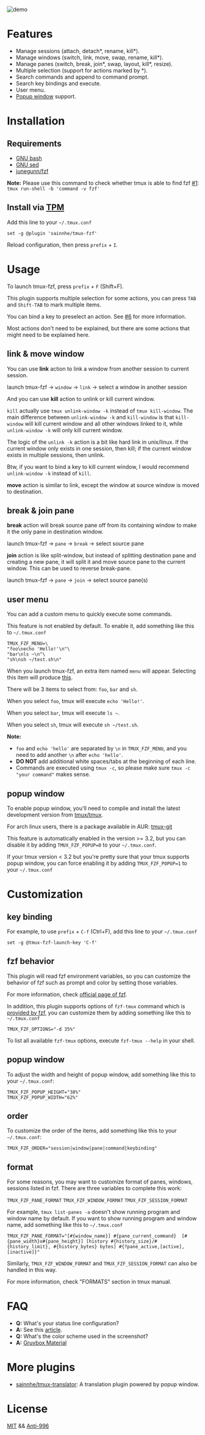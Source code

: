 ![demo](https://gitlab.com/sainnhe/img/-/raw/master/tmux-fzf.gif)

# Features

- Manage sessions (attach, detach*, rename, kill*).
- Manage windows (switch, link, move, swap, rename, kill*).
- Manage panes (switch, break, join*, swap, layout, kill*, resize).
- Multiple selection (support for actions marked by *).
- Search commands and append to command prompt.
- Search key bindings and execute.
- User menu.
- [Popup window](https://github.com/tmux/tmux/issues/1842) support.

# Installation

## Requirements

- [GNU bash](https://www.gnu.org/software/bash/)
- [GNU sed](https://www.gnu.org/software/sed/)
- [junegunn/fzf](https://github.com/junegunn/fzf/)

**Note:** Please use this command to check whether tmux is able to find fzf [#1](https://github.com/sainnhe/tmux-fzf/issues/1): `tmux run-shell -b 'command -v fzf'`

## Install via [TPM](https://github.com/tmux-plugins/tpm/)

Add this line to your `~/.tmux.conf`

```tmux
set -g @plugin 'sainnhe/tmux-fzf'
```

Reload configuration, then press `prefix` + `I`.

# Usage

To launch tmux-fzf, press `prefix` + `F` (Shift+F).

This plugin supports multiple selection for some actions, you can press `TAB` and `Shift-TAB` to mark multiple items.

You can bind a key to preselect an action. See [#6](https://github.com/sainnhe/tmux-fzf/issues/6) for more information.

Most actions don't need to be explained, but there are some actions that might need to be explained here.

## link & move window

You can use **link** action to link a window from another session to current session.

launch tmux-fzf -> `window` -> `link` -> select a window in another session

And you can use **kill** action to unlink or kill current window.

`kill` actually use `tmux unlink-window -k` instead of `tmux kill-window`. The main difference between `unlink-window -k` and `kill-window` is that `kill-window` will kill current window and all other windows linked to it, while `unlink-window -k` will only kill current window.

The logic of the `unlink -k` action is a bit like hard link in unix/linux. If the current window only exists in one session, then kill; if the current window exists in multiple sessions, then unlink.

Btw, if you want to bind a key to kill current window, I would recommend `unlink-window -k` instead of `kill`.

**move** action is similar to link, except the window at source window is moved to destination.

## break & join pane

**break** action will break source pane off from its containing window to make it the only pane in destination window.

launch tmux-fzf -> `pane` -> `break` -> select source pane

**join** action is like split-window, but instead of splitting destination pane and creating a new pane, it will split it and move source pane to the current window. This can be used to reverse break-pane.

launch tmux-fzf -> `pane` -> `join` -> select source pane(s)

## user menu

You can add a custom menu to quickly execute some commands.

This feature is not enabled by default. To enable it, add something like this to `~/.tmux.conf`

```shell
TMUX_FZF_MENU=\
"foo\necho 'Hello!'\n"\
"bar\nls ~\n"\
"sh\nsh ~/test.sh\n"
```

When you launch tmux-fzf, an extra item named `menu` will appear. Selecting this item will produce [this](https://user-images.githubusercontent.com/37491630/66251156-71836000-e73c-11e9-809d-e865651f8d7d.png).

There will be 3 items to select from: `foo`, `bar` and `sh`.

When you select `foo`, tmux will execute `echo 'Hello!'`.

When you select `bar`, tmux will execute `ls ~`.

When you select `sh`, tmux will execute `sh ~/test.sh`.

**Note:**

- `foo` and `echo 'hello'` are separated by `\n` in `TMUX_FZF_MENU`, and you need to add another `\n` after `echo 'hello'`.
- **DO NOT** add additional white spaces/tabs at the beginning of each line.
- Commands are executed using `tmux -c`, so please make sure `tmux -c "your command"` makes sense.

## popup window

To enable popup window, you'll need to compile and install the latest development version from [tmux/tmux](https://github.com/tmux/tmux).

For arch linux users, there is a package available in AUR: [tmux-git](https://aur.archlinux.org/packages/tmux-git)

This feature is automatically enabled in the version >= 3.2, but you can disable it by adding `TMUX_FZF_POPUP=0` to your `~/.tmux.conf`.

If your tmux version < 3.2 but you're pretty sure that your tmux supports popup window, you can force enabling it by adding `TMUX_FZF_POPUP=1` to your `~/.tmux.conf`

# Customization

## key binding

For example, to use `prefix` + `C-f` (Ctrl+F), add this line to your `~/.tmux.conf`

```tmux
set -g @tmux-fzf-launch-key 'C-f'
```

## fzf behavior

This plugin will read fzf environment variables, so you can customize the behavior of fzf such as prompt and color by setting those variables.

For more information, check [official page of fzf](https://github.com/junegunn/fzf/#environment-variables).

In addition, this plugin supports options of `fzf-tmux` command which is [provided by fzf](https://github.com/junegunn/fzf#fzf-tmux-script), you can customize them by adding something like this to `~/.tmux.conf`

```tmux
TMUX_FZF_OPTIONS="-d 35%"
```

To list all available `fzf-tmux` options, execute `fzf-tmux --help` in your shell.

## popup window

To adjust the width and height of popup window, add something like this to your `~/.tmux.conf`:

```shell
TMUX_FZF_POPUP_HEIGHT="38%"
TMUX_FZF_POPUP_WIDTH="62%"
```

## order

To customize the order of the items, add something like this to your `~/.tmux.conf`:

```shell
TMUX_FZF_ORDER="session|window|pane|command|keybinding"
```

## format

For some reasons, you may want to customize format of panes, windows, sessions listed in fzf. There are three variables to complete this work:

`TMUX_FZF_PANE_FORMAT`   `TMUX_FZF_WINDOW_FORMAT`   `TMUX_FZF_SESSION_FORMAT`

For example, `tmux list-panes -a` doesn't show running program and window name by default. If you want to show running program and window name, add something like this to `~/.tmux.conf`

```tmux
TMUX_FZF_PANE_FORMAT="[#{window_name}] #{pane_current_command}  [#{pane_width}x#{pane_height}] [history #{history_size}/#{history_limit}, #{history_bytes} bytes] #{?pane_active,[active],[inactive]}"
```

Similarly, `TMUX_FZF_WINDOW_FORMAT` and `TMUX_FZF_SESSION_FORMAT` can also be handled in this way.

For more information, check "FORMATS" section in tmux manual.

# FAQ

- **Q:** What's your status line configuration?
- **A:** See this [article](https://www.sainnhe.dev/post/status-line-config/).
- **Q:** What's the color scheme used in the screenshot?
- **A:** [Gruvbox Material](https://github.com/gruvbox-material/gruvbox-material)

# More plugins

- [sainnhe/tmux-translator](https://github.com/sainnhe/tmux-translator): A translation plugin powered by popup window.

# License

[MIT](./LICENSE) && [Anti-996](./Anti-996-LICENSE)
